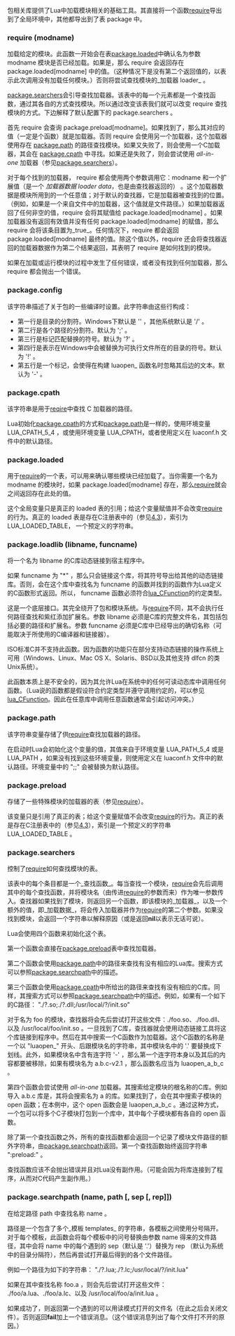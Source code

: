 包相关库提供了Lua中加载模块相关的基础工具。其直接将一个函数[require](https://atom-l.github.io/lua5.4-manual-zh/6.3.html#require)导出到了全局环境中，其他都导出到了表 package 中。

### require (modname)[​](https://atom-l.github.io/lua5.4-manual-zh/6.3.html#require)
加载给定的模块。此函数一开始会在表[package.loaded](https://atom-l.github.io/lua5.4-manual-zh/6.3.html#package.loaded)中确认名为参数 modname 模块是否已经加载。如果是，那么 require 会返回存在 package.loaded[modname] 中的值。（这种情况下是没有第二个返回值的，以表示此次调用没有加载任何模块。）否则将尝试查找模块的_加载器 loader_ 。

[package.searchers](https://atom-l.github.io/lua5.4-manual-zh/6.3.html#package.searchers)会引导查找加载器。该表中的每一个元素都是一个查找函数，通过其各自的方式查找模块。所以通过改变该表我们就可以改变 require 查找模块的方式。下边解释了默认配置下的 package.searchers 。

首先 require 会查询 package.preload[modname]。如果找到了，那么其对应的值（一定是个函数）就是加载器。否则 require 会使用另一个加载器，这个加载器使用存在 [package.path](https://atom-l.github.io/lua5.4-manual-zh/6.3.html#package.path) 的路径查找模块。如果又失败了，则会使用一个C加载器，其会在 [package.cpath](https://atom-l.github.io/lua5.4-manual-zh/6.3.html#package.cpath) 中寻找。如果还是失败了，则会尝试使用 _all-in-one_ 加载器（参见[package.searchers](https://atom-l.github.io/lua5.4-manual-zh/6.3.html#package.searchers)）。

对于每个找到的加载器， require 都会使用两个参数调用它：modname 和一个扩展值（是一个 _加载器数据 loader data_，也是由查找器返回的） 。这个加载器数据是模块所用到的一个任意值；对于默认的查找器，它是加载器被查找到的位置。（例如，如果是一个来自文件中的加载器，这个值就是文件路径。）如果加载器返回了任何非空的值，require 会将其赋值给 package.loaded[modname] 。如果加载器没有返回有效值并没有任何 package.loaded[modname] 的赋值，那么 require 会将该条目置为_true_。任何情况下，require 都会返回 package.loaded[modname] 最终的值。除这个值以外，require 还会将查找器返回的加载器数据作为第二个结果返回，其表明了 require 是如何找到的模块。

如果在加载或运行模块的过程中发生了任何错误，或者没有找到任何加载器，那么 require 都会抛出一个错误。

### package.config[​](https://atom-l.github.io/lua5.4-manual-zh/6.3.html#package.config)
该字符串描述了关于包的一些编译时设置。此字符串由这些行构成：
- 第一行是目录的分割符。Windows下默认是 '' ，其他系统默认是 '/' 。
- 第二行是各个路径的分割符。默认为 ';' 。
- 第三行是标记匹配替换的符号。默认为 '?' 。
- 第四行是表示在Windows中会被替换为可执行文件所在的目录的符号。默认为 '!' 。
- 第五行是一个标记，会使得在构建 luaopen_ 函数名时忽略其后边的文本。默认为 '-' 。

### package.cpath[​](https://atom-l.github.io/lua5.4-manual-zh/6.3.html#package.cpath)
该字符串是用于[reqire](https://atom-l.github.io/lua5.4-manual-zh/6.3.html#reqire)中查找 C 加载器的路径。

Lua初始化[package.cpath](https://atom-l.github.io/lua5.4-manual-zh/6.3.html#package.cpath)的方式和[package.path](https://atom-l.github.io/lua5.4-manual-zh/6.3.html#package.path)是一样的，使用环境变量 LUA_CPATH_5_4 ，或使用环境变量 LUA_CPATH，或者使用定义在 luaconf.h 文件中的默认路径。

### package.loaded[​](https://atom-l.github.io/lua5.4-manual-zh/6.3.html#package.loaded)
用于[require](https://atom-l.github.io/lua5.4-manual-zh/6.3.html#require)的一个表，可以用来确认哪些模块已经加载了。当你需要一个名为 modname 的模块时，如果 package.loaded[modname] 存在，那么[require](https://atom-l.github.io/lua5.4-manual-zh/6.3.html#require)就会之间返回存在此处的值。

这个全局变量只是真正的 loaded 表的引用；给这个变量赋值并不会改变[require](https://atom-l.github.io/lua5.4-manual-zh/6.3.html#require)的行为。真正的 loaded 表是存在C注册表中的（参见[4.3](https://atom-l.github.io/lua5.4-manual-zh/4.3.html)），索引为 LUA_LOADED_TABLE， 一个预定义的字符串。

### package.loadlib (libname, funcname)[​](https://atom-l.github.io/lua5.4-manual-zh/6.3.html#package.loadlib)
将一个名为 libname 的C库动态链接到宿主程序中。

如果 funcname 为 "*" ，那么只会链接这个库，将其符号导出给其他的动态链接库。否则，会在这个库中查找名为 funcname 的函数并找到的函数作为Lua定义的C函数形式返回。所以， funcname 函数必须符合[lua_CFunction](https://atom-l.github.io/lua5.4-manual-zh/4.6.html#lua_CFunction)的约定类型。

这是一个底层接口。其完全绕开了包和模块系统。与[require](https://atom-l.github.io/lua5.4-manual-zh/6.3.html#require)不同，其不会执行任何路径查找和紫红添加扩展名。参数 libname 必须是C库的完整文件名，其包括包括必要的路径和扩展名。参数 funcname 必须是C库中已经导出的确切名称（可能取决于所使用的C编译器和链接器）。

ISO标准C并不支持此函数。因为函数的功能只在部分支持动态链接的操作系统上可用（Windows、Linux、Mac OS X、Solaris、BSD以及其他支持 dlfcn 的类Unix系统）。

此函数本质上是不安全的，因为其允许Lua在系统中的任何可读动态库中调用任何函数。（Lua说的函数都是假设符合约定类型并遵守调用约定的，可以参见[lua_CFunction](https://atom-l.github.io/lua5.4-manual-zh/4.6.html#lua_CFunction)。因此在任意库中调用任意函数通常会引起访问冲突。）

### package.path[​](https://atom-l.github.io/lua5.4-manual-zh/6.3.html#package.path)
该字符串变量存储了供[require](https://atom-l.github.io/lua5.4-manual-zh/6.3.html#require)查找加载器的路径。

在启动时Lua会初始化这个变量的值，其值来自于环境变量 LUA_PATH_5_4 或是 LUA_PATH ，如果没有找到这些环境变量，则使用定义在 luaconf.h 文件中的默认路径。环境变量中的 ";;" 会被替换为默认路径。

### package.preload[​](https://atom-l.github.io/lua5.4-manual-zh/6.3.html#package.preload)
存储了一些特殊模块的加载器的表（参见[require](https://atom-l.github.io/lua5.4-manual-zh/6.3.html#require)）。

该变量只是引用了真正的表；给这个变量赋值不会改变[require](https://atom-l.github.io/lua5.4-manual-zh/6.3.html#require)的行为。真正的表是存在C注册表中的（参见[4.3](https://atom-l.github.io/lua5.4-manual-zh/4.3.html)），索引是一个预定义的字符串 LUA_LOADED_TABLE 。

### package.searchers[​](https://atom-l.github.io/lua5.4-manual-zh/6.3.html#package.searchers)
控制了[require](https://atom-l.github.io/lua5.4-manual-zh/6.3.html#require)如何查找模块的表。

该表中的每个条目都是一个_查找函数_。每当查找一个模块，[require](https://atom-l.github.io/lua5.4-manual-zh/6.3.html#require)会先后调用其中的每个查找函数，并将模块名（由传进[require](https://atom-l.github.io/lua5.4-manual-zh/6.3.html#require)的参数而来）作为唯一参数传入。查找器如果找到了模块，则返回另一个函数，即该模块的_加载器_，以及一个额外的值，即_加载数据_，将会传入加载器并作为[require](https://atom-l.github.io/lua5.4-manual-zh/6.3.html#require)的第二个参数。如果没找到模块，会返回一个字符串以解释原因（或是返回**nil**以表示无话可说）。

Lua会使用四个函数来初始化这个表。

第一个函数会直接在[package.preload](https://atom-l.github.io/lua5.4-manual-zh/6.3.html#package.preload)表中查找加载器。

第二个函数会使用[package.path](https://atom-l.github.io/lua5.4-manual-zh/6.3.html#package.path)中的路径来查找有没有相应的Lua库。搜索方式可以参照[package.searchpath](https://atom-l.github.io/lua5.4-manual-zh/6.3.html#package.searchpath)中的描述。

第三个函数会使用[package.cpath](https://atom-l.github.io/lua5.4-manual-zh/6.3.html#package.cpath)中所给出的路径来查找有没有相应的C库。同样，其搜索方式可以参照[package.searchpath](https://atom-l.github.io/lua5.4-manual-zh/6.3.html#package.searchpath)中的描述。例如，如果有一个如下的C路径：
"./?.so;./?.dll;/usr/local/?/init.so"

对于名为 foo 的模块，查找器将会先后尝试打开这些文件：./foo.so、./foo.dll、以及 /usr/local/foo/init.so 。一旦找到了C库，查找器就会使用动态链接工具将这个库链接到程序中。然后在其中搜索一个C函数作为加载器。这个C函数的名称是一个以 "luaopen_" 开头、后跟模块名的字符串，其中模块名中的 '.' 要替换成下划线。此外，如果模块名中含有连字符 '-' ，那么第一个连字符本身以及其后的内容都要被移除，如果有模块名为 a.b.c-v2.1 ，那么函数名应当为 luaopen_a_b_c 。

第四个函数会尝试使用 _all-in-one_ 加载器。其搜索给定模块的根名称的C库。例如导入 a.b.c 库是，其将会搜索名为 a 的库。如果找到了，会在其中搜索子模块的 open 函数；在本例中，这个 open 函数会是 luaopen_a_b_c 。通过这种方式，一个包可以将多个C子模块打包到一个库中，其中每个子模块都有各自的 open 函数。

除了第一个查找函数之外，所有的查找函数都会返回一个记录了模块文件路径的额外字符串，由[package.searchpath](https://atom-l.github.io/lua5.4-manual-zh/6.3.html#package.searchpath)返回。第一个查找函数始终返回字符串 ":preload:" 。

查找函数应该不会抛出错误并且对Lua没有副作用。（可能会因为将库连接到了程序，从而对C代码产生副作用。）

### package.searchpath (name, path [, sep [, rep]])[​](https://atom-l.github.io/lua5.4-manual-zh/6.3.html#package.searchpath)
在给定路径 path 中查找名称 name 。

路径是一个包含了多个_模板 templates_ 的字符串，各模板之间使用分号隔开。对于每个模板，此函数会将每个模板中的问号替换由参数 name 得来的文件路径，其中会将 name 中的每个遇到的 sep（默认是 '.'）替换为 rep （默认为系统中的目录分隔符），然后再尝试打开最后得到的各个文件路径。

例如一个路径为如下的字符串：
"./?.lua;./?.lc;/usr/local/?/init.lua"

如果在其中查找名称 foo.a ，则会先后尝试打开这些文件： ./foo/a.lua、./foo/a.lc、以及 /usr/local/foo/a/init.lua 。

如果成功了，则返回第一个遇到的可以用读模式打开的文件名（在此之后会关闭文件）。否则返回**fail**加上一个错误消息。（这个错误消息列出了每个文件打不开的原因。）